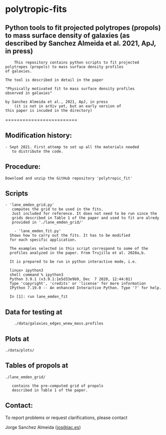 # polytropic-fits
Python tools to fit projected polytropes (propols) to mass surface density of galaxies (as described by Sanchez Almeida et al. 2021, ApJ, in press) 
-----------

        This repository contains python scripts to fit projected
	polytropes (propols) to mass surface density profiles
	of galaxies.

	The tool is described in detail in the paper

	"Physically motivated fit to mass surface density profiles
	observed in galaxies"

	by Sanchez Almeida et al., 2021, ApJ, in press
        (it is not in arXiv yet, but an early version of
	this paper is incuded in the directory)
	
=========================


Modification history:
--------------------

	- Sept 2021. First attemp to set up all the materials needed
	   to distribute the code.

Procedure:
----------

	Download and unzip the GitHub repository 'polytropic_fit'
	

Scripts
-------

	- 'lane_emden_grid.py'
	   computes the grid to be used in the fits.
	   Just included for reference. It does not need to be run since the
	   grids described in Table 1 of the paper and used to fit are alredy
	   provided in './lane_emden_grid/' 
     
        - 'lane_emden_fit.py'
	  Shows how to carry out the fits. It has to be modified
	  for each specific application.

	  The examples selected in this script correspond to some of the
	  profiles analyzed in the paper. From Trujillo et al. 2020a,b.

	  It is prepared to be run in python interactive mode, i.e.

	  linux> ipython3
	  shell command % ipython3                
	  Python 3.9.1 (v3.9.1:1e5d33e9b9, Dec  7 2020, 12:44:01) 
	  Type 'copyright', 'credits' or 'license' for more information
	  IPython 7.19.0 -- An enhanced Interactive Python. Type '?' for help.
	  
	  In [1]: run lane_emden_fit 


Data for testing at
-------------------

        ./data/galaxies_edges_wnew_mass.profiles

Plots at
--------

	./data/plots/

Tables of propols at
--------------------

	./lane_emden_grid/

	   contains the pre-computed grid of propols
	   described in Table 1 of the paper.

Contact:
-------

To report problems or request clarifications, please contact 

Jorge Sanchez Almeida (jos@iac.es) 
